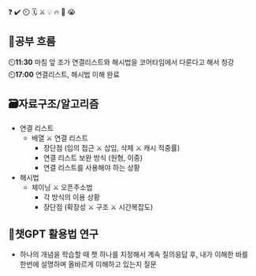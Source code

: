 ❓ ✔️ ⏲️ 🗓️ ⚔️ 💡 🔥 🎵 😭

## 🧠공부 흐름
⏲️**11:30** 마침 앞 조가 연결리스트와 해시법을 코어타임에서 다룬다고 해서 청강  
⏲️**17:00** 연결리스트, 해시법 이해 완료

## 🗃️자료구조/알고리즘
- 연결 리스트
    - 배열 ⚔️ 연결 리스트
        - 장단점 (임의 접근 ⚔️ 삽입, 삭제 ⚔️ 캐시 적중률)
        - 연결 리스트 보완 방식 (원형, 이중)
        - 연결 리스트를 사용해야 하는 상황        
- 해시법
    - 체이닝 ⚔️ 오픈주소법
        - 각 방식의 이용 상황
        - 장단점 (확장성 ⚔️ 구조 ⚔️ 시간복잡도)        

## 💬챗GPT 활용법 연구
- 하나의 개념을 학습할 때 챗 하나를 지정해서 계속 질의응답 후, 내가 이해한 바를 한번에 설명하며 올바르게 이해하고 있는지 질문